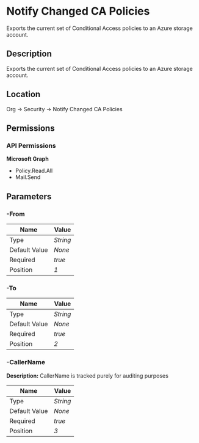# Notify Changed CA Policies

Exports the current set of Conditional Access policies to an Azure storage account.

## Description

Exports the current set of Conditional Access policies to an Azure storage account.

## Location

Org &rarr; Security &rarr; Notify Changed CA Policies

## Permissions

### API Permissions

**Microsoft Graph**
- Policy.Read.All
- Mail.Send

## Parameters

### -From

| Name | Value |
|---|---|
| Type | _String_ |
| Default Value | _None_ |
| Required | _true_ |
| Position | _1_ |

### -To

| Name | Value |
|---|---|
| Type | _String_ |
| Default Value | _None_ |
| Required | _true_ |
| Position | _2_ |

### -CallerName

**Description:** CallerName is tracked purely for auditing purposes 

| Name | Value |
|---|---|
| Type | _String_ |
| Default Value | _None_ |
| Required | _true_ |
| Position | _3_ |



